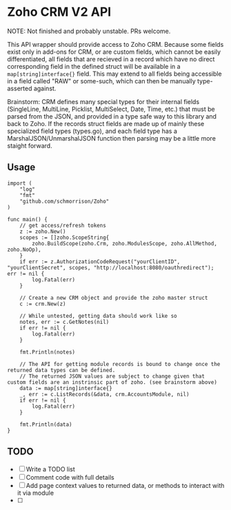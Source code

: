 # Zoho CRM V2 API

NOTE: Not finished and probably unstable. PRs welcome.

This API wrapper should provide access to Zoho CRM. Because some fields exist only in add-ons for CRM, or are custom fields, which cannot be easily differentiated, all fields that are recieved in a record which have no direct corresponding field in the defined struct will be available in a `map[string]interface{}` field. This may extend to all fields being accessible in a field called "RAW" or some-such, which can then be manually type-asserted against.

Brainstorm: CRM defines many special types for their internal fields (SingleLine, MultiLine, Picklist, MultiSelect, Date, Time, etc.) that must be parsed from the JSON, and provided in a type safe way to this library and back to Zoho. If the records struct fields are made up of mainly these specialized field types (types.go), and each field type has a MarshalJSON/UnmarshalJSON function then parsing may be a little more staight forward.

## Usage
    import (
        "log"
        "fmt"
        "github.com/schmorrison/Zoho"
    )

    func main() {
        // get access/refresh tokens
        z := zoho.New()
        scopes := []zoho.ScopeString{
            zoho.BuildScope(zoho.Crm, zoho.ModulesScope, zoho.AllMethod, zoho.NoOp),
        }
        if err := z.AuthorizationCodeRequest("yourClientID", "yourClientSecret", scopes, "http://localhost:8080/oauthredirect"); err != nil {
            log.Fatal(err)
        }

        // Create a new CRM object and provide the zoho master struct
        c := crm.New(z)

        // While untested, getting data should work like so
        notes, err := c.GetNotes(nil)
        if err != nil {
            log.Fatal(err)
        }

        fmt.Println(notes)

        // The API for getting module records is bound to change once the returned data types can be defined.
        // The returned JSON values are subject to change given that custom fields are an instrinsic part of zoho. (see brainstorm above)
        data := map[string]interface{}
        _, err := c.ListRecords(&data, crm.AccountsModule, nil)
        if err != nil {
            log.Fatal(err)
        }

        fmt.Println(data)
    }

## TODO

- [ ] Write a TODO list
- [ ] Comment code with full details
- [ ] Add page context values to returned data, or methods to interact with it via module
- [ ] 

